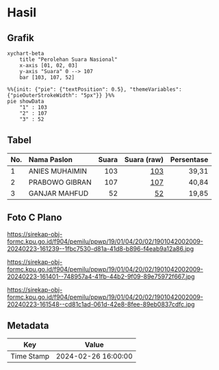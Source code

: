# Hasil

## Grafik

```mermaid
xychart-beta
    title "Perolehan Suara Nasional"
    x-axis [01, 02, 03]
    y-axis "Suara" 0 --> 107
    bar [103, 107, 52]
```

```mermaid
%%{init: {"pie": {"textPosition": 0.5}, "themeVariables": {"pieOuterStrokeWidth": "5px"}} }%%
pie showData
    "1" : 103
    "2" : 107
    "3" : 52
```

## Tabel

| No. | Nama Paslon    | Suara | Suara (raw) | Persentase |
|:--- |:-------------- | -----:| -----------:| ----------:|
| 1   | ANIES MUHAIMIN | 103   | [103][p-1]  | 39,31      |
| 2   | PRABOWO GIBRAN | 107   | [107][p-2]  | 40,84      |
| 3   | GANJAR MAHFUD  | 52    | [52][p-3]   | 19,85      |


[p-1]: https://github.com/gigit-pemilu/pemilu-2024/blob/main/pilpres/hitung-suara/sub/19-kepulauan-bangka-belitung/sub/01-bangka/sub/04-mendo-barat/sub/2002-penagan/sub/009-tps/sub/paslon-1.txt
[p-2]: https://github.com/gigit-pemilu/pemilu-2024/blob/main/pilpres/hitung-suara/sub/19-kepulauan-bangka-belitung/sub/01-bangka/sub/04-mendo-barat/sub/2002-penagan/sub/009-tps/sub/paslon-2.txt
[p-3]: https://github.com/gigit-pemilu/pemilu-2024/blob/main/pilpres/hitung-suara/sub/19-kepulauan-bangka-belitung/sub/01-bangka/sub/04-mendo-barat/sub/2002-penagan/sub/009-tps/sub/paslon-3.txt

## Foto C Plano

https://sirekap-obj-formc.kpu.go.id/f904/pemilu/ppwp/19/01/04/20/02/1901042002009-20240223-161239--1fbc7530-d81a-41d8-b896-f4eab9a12a86.jpg

https://sirekap-obj-formc.kpu.go.id/f904/pemilu/ppwp/19/01/04/20/02/1901042002009-20240223-161401--748957a4-41fb-44b2-9f09-89e75972f667.jpg

https://sirekap-obj-formc.kpu.go.id/f904/pemilu/ppwp/19/01/04/20/02/1901042002009-20240223-161548--cd81c1ad-061d-42e8-8fee-89eb0837cdfc.jpg


## Metadata

| Key        | Value               |
| ---------- | ------------------- |
| Time Stamp | 2024-02-26 16:00:00 |




